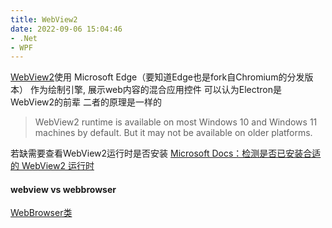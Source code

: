 ```yaml
---
title: WebView2
date: 2022-09-06 15:04:46
- .Net
- WPF
---
```

[WebView2](https://learn.microsoft.com/zh-cn/microsoft-edge/webview2/)使用 Microsoft Edge（要知道Edge也是fork自Chromium的分发版本） 作为绘制引擎, 展示web内容的混合应用控件
可以认为Electron是WebView2的前辈 二者的原理是一样的

> WebView2 runtime is available on most Windows 10 and Windows 11 machines by default. But it may not be available on older platforms.

若缺需要查看WebView2运行时是否安装 [Microsoft Docs：检测是否已安装合适的 WebView2 运行时](https://learn.microsoft.com/zh-cn/microsoft-edge/webview2/concepts/distribution#detect-if-a-suitable-webview2-runtime-is-already-installed)

#### webview vs webbrowser
[WebBrowser类](https://learn.microsoft.com/zh-cn/dotnet/api/system.windows.forms.webbrowser?view=windowsdesktop-7.0)
